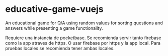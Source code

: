 # educative-game-vuejs
An educational game for Q/A using random values for sorting questions and answers while presenting a game functionality.

Requiere una instancia de pocketbase. Se recomienda servir tanto firebase como la app atraves de https. O usar firebase por https y la app local.
Para pruebas locales se recomienda tener ambas locales.

